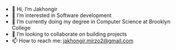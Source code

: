 - 👋 Hi, I’m Jakhongir
- 👀 I’m interested in Software development
- 🌱 I’m currently doing my degree in Computer Science at Brooklyn College
- 💞️ I’m looking to collaborate on building projects
- 📫 How to reach me: jakhongir.mirzo2@gmail.com

<!---
bemiyya/bemiyya is a ✨ special ✨ repository because its `README.md` (this file) appears on your GitHub profile.
You can click the Preview link to take a look at your changes.
--->
